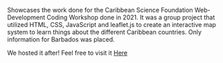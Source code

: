 Showcases the work done for the Caribbean Science Foundation Web-Development Coding Workshop done in 2021. It was a group project that utilized HTML, CSS, JavaScript and leaflet.js to create an interactive map system to learn things about the different Caribbean countries. Only information for Barbados was placed.

We hosted it after! Feel free to visit it [Here](http://caribbeancurious.infinityfreeapp.com)
